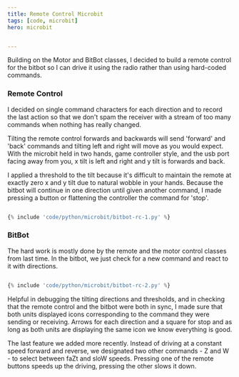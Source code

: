 ```yaml
---
title: Remote Control Microbit
tags: [code, microbit]
hero: microbit


---
```


Building on the Motor and BitBot classes, I decided to build a remote control for the bitbot so I can drive it
using the radio rather than using hard-coded commands.

### Remote Control

I decided on single command characters for each direction and to record the last action so that we don't spam
the receiver with a stream of too many commands when nothing has really changed.

Tilting the remote control forwards and backwards will send 'forward' and 'back' commands and tilting left and
right will move as you would expect. With the microbit held in two hands, game controller style, and the usb port
facing away from you, x tilt is left and right and y tilt is forwards and back.

I applied a threshold to the tilt because it's difficult to maintain the remote at exactly zero x and y tilt due
to natural wobble in your hands. Because the bitbot will continue in one direction until given another command, I
made pressing a button or flattening the controller the command for 'stop'.

```python

{% include 'code/python/microbit/bitbot-rc-1.py' %}

```

### BitBot

The hard work is mostly done by the remote and the motor control classes from last time. In the bitbot, we just
check for a new command and react to it with directions.

```python

{% include 'code/python/microbit/bitbot-rc-2.py' %}

```

Helpful in debugging the tilting directions and thresholds, and in checking that the remote control and the bitbot were
both in sync, I made sure that both units displayed icons corresponding to the command they were sending or
receiving. Arrows for each direction and a square for stop and as long as both units are displaying the same icon
we know everything is good.

The last feature we added more recently. Instead of driving at a constant speed forward and reverse, we designated
two other commands - Z and W - to select between faZt and sloW speeds. Pressing one of the remote buttons speeds
up the driving, pressing the other slows it down.
